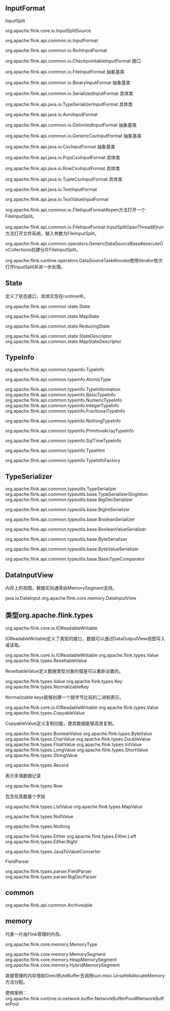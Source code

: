 ## InputFormat

InputSplit

org.apache.flink.core.io.InputSplitSource

org.apache.flink.api.common.io.InputFormat

org.apache.flink.api.common.io.RichInputFormat

org.apache.flink.api.common.io.CheckpointableInputFormat 接口

org.apache.flink.api.common.io.FileInputFormat 抽象基类

org.apache.flink.api.common.io.BinaryInputFormat 抽象基类

org.apache.flink.api.common.io.SerializedInputFormat 具体类

org.apache.flink.api.java.io.TypeSerializerInputFormat 具体类

org.apache.flink.api.java.io.AvroInputFormat

org.apache.flink.api.common.io.DelimitedInputFormat 抽象基类

org.apache.flink.api.common.io.GenericCsvInputFormat 抽象基类

org.apache.flink.api.java.io.CsvInputFormat 抽象基类

org.apache.flink.api.java.io.PojoCsvInputFormat 具体类

org.apache.flink.api.java.io.RowCsvInputFormat 具体类

org.apache.flink.api.java.io.TupleCsvInputFormat 具体类

org.apache.flink.api.java.io.TextInputFormat

org.apache.flink.api.java.io.TextValueInputFormat

org.apache.flink.api.common.io.FileInputFormat#open方法打开一个FileInputSplit。

org.apache.flink.api.common.io.FileInputFormat.InputSplitOpenThread的run方法打开文件系统，输入参数为FileInputSplit。


org.apache.flink.api.common.operators.GenericDataSourceBase#executeOnCollections创建分片FileInputSplit。


org.apache.flink.runtime.operators.DataSourceTask#invoke使用Iterator<InputSplit>依次打开InputSplit并进一步处理。

## State

定义了状态接口，具体实现在runtime中。

org.apache.flink.api.common.state.State

org.apache.flink.api.common.state.MapState

org.apache.flink.api.common.state.ReducingState

org.apache.flink.api.common.state.StateDescriptor
org.apache.flink.api.common.state.MapStateDescriptor

## TypeInfo

org.apache.flink.api.common.typeinfo.TypeInfo

org.apache.flink.api.common.typeinfo.AtomicType

org.apache.flink.api.common.typeinfo.TypeInformation
org.apache.flink.api.common.typeinfo.BasicTypeInfo
org.apache.flink.api.common.typeinfo.NumericTypeInfo
org.apache.flink.api.common.typeinfo.IntegerTypeInfo
org.apache.flink.api.common.typeinfo.FractionalTypeInfo

org.apache.flink.api.common.typeinfo.NothingTypeInfo

org.apache.flink.api.common.typeinfo.PrimitiveArrayTypeInfo

org.apache.flink.api.common.typeinfo.SqlTimeTypeInfo

org.apache.flink.api.common.typeinfo.TypeHint

org.apache.flink.api.common.typeinfo.TypeInfoFactory

## TypeSerializer

org.apache.flink.api.common.typeutils.TypeSerializer
org.apache.flink.api.common.typeutils.base.TypeSerializerSingleton
org.apache.flink.api.common.typeutils.base.BigDecSerializer

org.apache.flink.api.common.typeutils.base.BigIntSerializer

org.apache.flink.api.common.typeutils.base.BooleanSerializer

org.apache.flink.api.common.typeutils.base.BooleanValueSerializer

org.apache.flink.api.common.typeutils.base.ByteSerializer

org.apache.flink.api.common.typeutils.base.ByteValueSerializer

org.apache.flink.api.common.typeutils.base.BasicTypeComparator

## DataInputView

内存上的视图，数据实际通常由MemorySegment支持。

java.io.DataInput
org.apache.flink.core.memory.DataInputView

## 类型org.apache.flink.types

org.apache.flink.core.io.IOReadableWritable

IOReadableWritable定义了类型的接口，数据可以通过DataOutputView视图写入或读取。

org.apache.flink.core.io.IOReadableWritable
org.apache.flink.types.Value
org.apache.flink.types.ResettableValue

ResettableValue定义数据类型对象的值是可以重新设置的。

org.apache.flink.types.Value
org.apache.flink.types.Key
org.apache.flink.types.NormalizableKey

Normalizable keys能够创建一个按字节比较的二进制表示。

org.apache.flink.core.io.IOReadableWritable
org.apache.flink.types.Value
org.apache.flink.types.CopyableValue

CopyableValue定义复制功能，使其数据能够高效复制。


org.apache.flink.types.BooleanValue
org.apache.flink.types.ByteValue
org.apache.flink.types.CharValue
org.apache.flink.types.DoubleValue
org.apache.flink.types.FloatValue
org.apache.flink.types.IntValue
org.apache.flink.types.LongValue
org.apache.flink.types.ShortValue
org.apache.flink.types.StringValue

org.apache.flink.types.Record

表示多值数据记录

org.apache.flink.types.Row

包含任意数量个字段

org.apache.flink.types.ListValue
org.apache.flink.types.MapValue

org.apache.flink.types.NullValue

org.apache.flink.types.Nothing

org.apache.flink.types.Either
org.apache.flink.types.Either.Left
org.apache.flink.types.Either.Right

org.apache.flink.types.JavaToValueConverter

FieldParser

org.apache.flink.types.parser.FieldParser
org.apache.flink.types.parser.BigDecParser

## common

org.apache.flink.api.common.Archiveable

## memory

代表一片由Flink管理的内存。

org.apache.flink.core.memory.MemoryType

org.apache.flink.core.memory.MemorySegment
org.apache.flink.core.memory.HeapMemorySegment
org.apache.flink.core.memory.HybridMemorySegment

直接管理的内存借助DirectByteBuffer去调用sun.misc.Unsafe#allocateMemory方法分配。

使用案例：org.apache.flink.runtime.io.network.buffer.NetworkBufferPool#NetworkBufferPool
